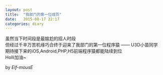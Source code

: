 ```yaml
---
layout: post
title:  "我部门的第一位成员"
date:   2015-08-17 22:17
categories: diary
---
```


虽然当下时间段是最尴尬的招人时段  
但经过千辛万苦机缘巧合终于迎来了我部门的第一位程序猿 —— U3D小苗同学  
期待接下来的iOS,Android,PHP,H5前端程序猿都能陆续到位  
Holli加油~  

by *Elf-mousE*
